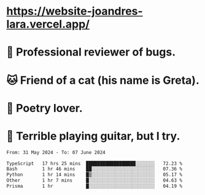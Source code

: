 # https://website-joandres-lara.vercel.app/
# 🐛 Professional reviewer of bugs.
# 🐱 Friend of a cat (his name is Greta).
# 📜 Poetry lover.
# 🎸 Terrible playing guitar, but I try.

<!--START_SECTION:waka-->

```txt
From: 31 May 2024 - To: 07 June 2024

TypeScript   17 hrs 25 mins  ██████████████████░░░░░░░   72.23 %
Bash         1 hr 46 mins    ██░░░░░░░░░░░░░░░░░░░░░░░   07.36 %
Python       1 hr 14 mins    █▒░░░░░░░░░░░░░░░░░░░░░░░   05.17 %
Other        1 hr 7 mins     █░░░░░░░░░░░░░░░░░░░░░░░░   04.63 %
Prisma       1 hr            █░░░░░░░░░░░░░░░░░░░░░░░░   04.19 %
```

<!--END_SECTION:waka-->
